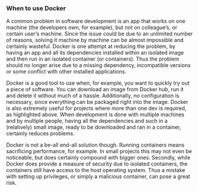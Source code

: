 ### When to use Docker

A common problem in software development is an app that works on one machine (the developers own, for example), 
but not on colleague’s, or certain user’s machine. Since the issue could be due to an unlimited number of reasons, 
solving it machine by machine can be almost impossible and certainly wasteful. 
Docker is one attempt at reducing the problem, by having an app and all its dependencies installed 
within an isolated image and then run in an isolated container (or containers). 
Thus the problem should no longer arise due to a missing dependency, incompatible versions or some 
conflict with other installed applications. 

Docker is a good tool to use when, for example, you want to quickly try out a piece of software. 
You can download an image from Docker hub, run it and delete it without much of a hassle. 
Additionally, no configuration is necessary, since everything can be packaged right into the image. 
Docker is also extremely useful for projects where more than one dev is required, as highlighted above. 
When development is done with multiple machines and by multiple people, having all the dependencies and 
such in a (relatively) small image, ready to be downloaded and ran in a container, certainly reduces problems.

Docker is not a be-all end-all solution though. Running containers means sacrificing performance, for example. 
In small projects this may not even be noticeable, but does certainly compound with bigger ones. 
Secondly, while Docker does provide a measure of security due to isolated containers, the containers still 
have access to the host operating system. Thus a mistake with setting up privileges, or simply a malicious 
container, can pose a great risk. 
